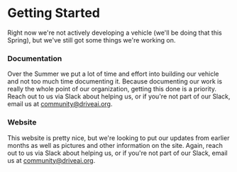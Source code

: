 # Getting Started

Right now we're not actively developing a vehicle (we'll be doing that this Spring), but we've still got some things we're working on.

### Documentation
Over the Summer we put a lot of time and effort into building our vehicle and not too much time documenting it. Because documenting our work is really the whole point of our organization, getting this done is a priority. Reach out to us via Slack about helping us, or if you're not part of our Slack, email us at [community@driveai.org](mailto:community@driveai.org).

### Website
This website is pretty nice, but we're looking to put our updates from earlier months as well as pictures and other information on the site. Again, reach out to us via Slack about helping us, or if you're not part of our Slack, email us at [community@driveai.org](mailto:community@driveai.org).

